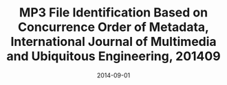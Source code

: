 ---
title : MP3 File Identification Based on Concurrence Order of Metadata, International Journal of Multimedia and Ubiquitous Engineering, 201409
doi : https://www.semanticscholar.org/paper/MP3-File-Identification-Based-on-Concurrence-Order-Lee-Kim/f6efbc68e65807462548a1c3f1176108f3c977d3
date: 2014-09-01
category: paper
---